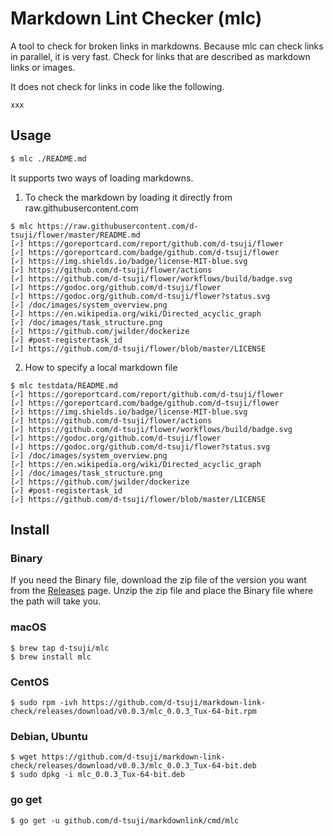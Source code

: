 # Markdown Lint Checker (mlc)

A tool to check for broken links in markdowns. Because mlc can check links in parallel, it is very fast. Check for links that are described as markdown links or images.

It does not check for links in code like the following.

```
xxx
```

## Usage

```bash
$ mlc ./README.md
```

It supports two ways of loading markdowns.

1. To check the markdown by loading it directly from raw.githubusercontent.com

```
$ mlc https://raw.githubusercontent.com/d-tsuji/flower/master/README.md
[✓] https://goreportcard.com/report/github.com/d-tsuji/flower
[✓] https://goreportcard.com/badge/github.com/d-tsuji/flower
[✓] https://img.shields.io/badge/license-MIT-blue.svg
[✓] https://github.com/d-tsuji/flower/actions
[✓] https://github.com/d-tsuji/flower/workflows/build/badge.svg
[✓] https://godoc.org/github.com/d-tsuji/flower
[✓] https://godoc.org/github.com/d-tsuji/flower?status.svg
[✓] /doc/images/system_overview.png
[✓] https://en.wikipedia.org/wiki/Directed_acyclic_graph
[✓] /doc/images/task_structure.png
[✓] https://github.com/jwilder/dockerize
[✓] #post-registertask_id
[✓] https://github.com/d-tsuji/flower/blob/master/LICENSE
```

2. How to specify a local markdown file

```
$ mlc testdata/README.md
[✓] https://goreportcard.com/report/github.com/d-tsuji/flower
[✓] https://goreportcard.com/badge/github.com/d-tsuji/flower
[✓] https://img.shields.io/badge/license-MIT-blue.svg
[✓] https://github.com/d-tsuji/flower/actions
[✓] https://github.com/d-tsuji/flower/workflows/build/badge.svg
[✓] https://godoc.org/github.com/d-tsuji/flower
[✓] https://godoc.org/github.com/d-tsuji/flower?status.svg
[✓] /doc/images/system_overview.png
[✓] https://en.wikipedia.org/wiki/Directed_acyclic_graph
[✓] /doc/images/task_structure.png
[✓] https://github.com/jwilder/dockerize
[✓] #post-registertask_id
[✓] https://github.com/d-tsuji/flower/blob/master/LICENSE
```

## Install

### Binary

If you need the Binary file, download the zip file of the version you want from the [Releases](https://github.com/d-tsuji/markdown-link-check/releases) page.
Unzip the zip file and place the Binary file where the path will take you.

### macOS

```
$ brew tap d-tsuji/mlc
$ brew install mlc
```

### CentOS

```
$ sudo rpm -ivh https://github.com/d-tsuji/markdown-link-check/releases/download/v0.0.3/mlc_0.0.3_Tux-64-bit.rpm
```

### Debian, Ubuntu

```
$ wget https://github.com/d-tsuji/markdown-link-check/releases/download/v0.0.3/mlc_0.0.3_Tux-64-bit.deb
$ sudo dpkg -i mlc_0.0.3_Tux-64-bit.deb
```

### go get

```
$ go get -u github.com/d-tsuji/markdownlink/cmd/mlc
```
